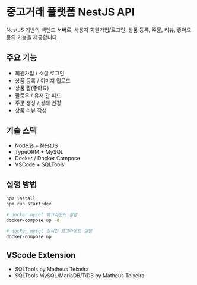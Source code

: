 # 중고거래 플랫폼 NestJS API

NestJS 기반의 백엔드 서버로, 사용자 회원가입/로그인, 상품 등록, 주문, 리뷰, 좋아요 등의 기능을 제공합니다.

## 주요 기능

- 회원가입 / 소셜 로그인
- 상품 등록 / 이미지 업로드
- 상품 찜(좋아요)
- 팔로우 / 유저 간 피드
- 주문 생성 / 상태 변경
- 상품 리뷰 작성

## 기술 스택

- Node.js + NestJS
- TypeORM + MySQL
- Docker / Docker Compose
- VSCode + SQLTools

## 실행 방법

```bash
npm install
npm run start:dev

# docker mysql 백그라운드 실행
docker-compose up -d

# docker mysql 실시간 포그라운드 실행
docker-compose up
```

## VScode Extension

- SQLTools by Matheus Teixeira
- SQLTools MySQL/MariaDB/TiDB by Matheus Teixeira
